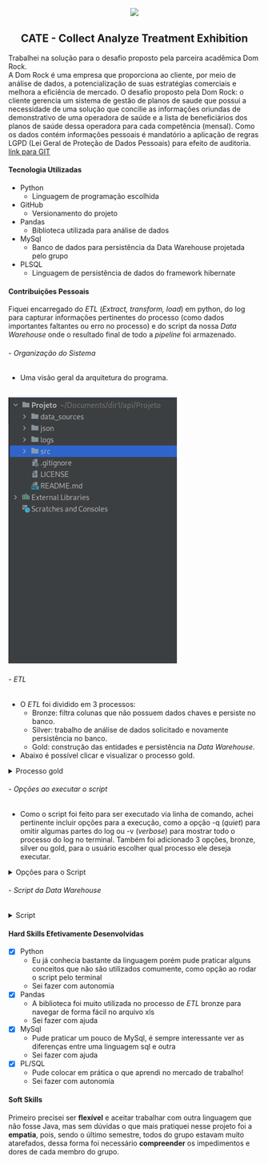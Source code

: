 ﻿<p align="center"> <img src="https://github.com/API-6-SEMESTRE/Documentacao/blob/main/logo/logofinal.png?raw=true" class="center" width=200/> </p>
<h2 align="center">
CATE - Collect Analyze Treatment Exhibition
</h2>

Trabalhei na solução para o desafio proposto pela parceira acadêmica Dom Rock.<br>
A Dom Rock é uma empresa que proporciona ao cliente, por meio de análise de dados, a potencialização de suas estratégias comerciais e melhora a eficiência de mercado. O desafio proposto pela Dom Rock: o cliente gerencia um sistema de gestão de planos de saude que possui a necessidade de uma solução que concilie as informações oriundas de demonstrativo de uma operadora de saúde e a lista de beneficiários dos planos de saúde dessa operadora para cada competência (mensal). Como os dados contém informações pessoais é mandatório a aplicação de regras LGPD (Lei Geral de Proteção de Dados Pessoais) para efeito de auditoria.<br>
[link para GIT](https://github.com/API-6-SEMESTRE)


#### Tecnologia Utilizadas
- Python
    - Linguagem de programação escolhida
- GitHub
    - Versionamento do projeto
- Pandas
    - Biblioteca utilizada para análise de dados
- MySql
    - Banco de dados para persistência da Data Warehouse projetada pelo grupo
- PLSQL
    - Linguagem de persistência de dados do framework hibernate


#### Contribuições Pessoais
Fiquei encarregado do <i>ETL</i> (<i>Extract, transform, load</i>) em python, do log para capturar informações pertinentes do processo (como dados importantes faltantes ou erro no processo) e do script da nossa <i>Data Warehouse</i> onde o resultado final de todo a <i>pipeline</i> foi armazenado.
###### - Organização do Sistema
- Uma visão geral da arquitetura do programa.
<br>
<img src="https://raw.githubusercontent.com/jef771/portfolio/main/img/ARQP.png">
<br>

###### - <i>ETL</i>
- O <i>ETL</i> foi dividido em 3 processos:
	- Bronze: filtra colunas que não possuem dados chaves e persiste no banco.
	- Silver: trabalho de análise de dados solicitado e novamente persistência no banco.
	- Gold: construção das entidades e persistência na <i>Data Warehouse</i>.
- Abaixo é possível clicar e visualizar o processo gold.
<details>
<summary markdown="span"y>Processo gold</summary>

```Python
#Algumas funções para auxiliar no processo de construção das entidades
def to_date(x):
    if x == 'NaT' or x is None:
        return None
    return datetime.strptime(x, '%Y-%m-%d %H:%M:%S')


def get_id():
    return cursor.lastrowid


def to_int(x):
    if x is None or x == 'nan':
        return None
    return int(x)


def to_float(x):
    if x is None or x == 'nan':
        return None
    return float(x)


#Exemplo de contrução da entidade, foi passado a linha do document extraído do mongo
#e verificado as colunas pertinentes ao dw
def build_fatura(line):
    fatura = {}
    colunas = ['dt_competencia', 'numero_fatura', 'rubrica', 'parcela_1', 'dt_geracao']
    for coluna in colunas:
        if coluna not in line.keys():
            line[coluna] = None

    fatura['competencia'] = to_date(line['dt_competencia'])
    fatura['numero_fatura'] = to_int(line['numero_fatura'])
    fatura['rubrica'] = line['rubrica']
    fatura['parcela'] = to_float(line['parcela_1'])
    fatura['dt_geracao'] = to_date(line['dt_geracao'])

    return fatura


#Processo de persistência dos dados no dw
def save_faturas(fatura):
    sql = "insert into api.fatura(competencia, numero_fatura, rubrica , parcela, dt_geracao ) " \
          "values(%s,%s,%s,%s,%s) "

    cursor.execute(sql,
                   [fatura['competencia'],
                    fatura['numero_fatura'],
                    fatura['rubrica'],
                    fatura['parcela'],
                    fatura['dt_geracao']])

    print(get_id())
    api_db.commit()
    return get_id()
```
</details>

###### - <i>Opções ao executar o script</i>
- Como o script foi feito para ser executado via linha de comando, achei pertinente incluir opções para a execução, como a opção -q (<i>quiet</i>) para omitir algumas partes do log ou -v (<i>verbose</i>) para mostrar todo o processo do log no terminal. Também foi adicionado 3 opções, bronze, silver ou gold, para o usuário escolher qual processo ele deseja executar.
<details>
<summary markdown="span"y>Opções para o Script</summary>

```Python
parser = argparse.ArgumentParser(description='ETL process for excel data')
parser.add_argument('-l', '--level', type=str, metavar='', required=True,
                    choices=['bronze', 'silver', 'gold'], help='Level of ETL (bronze, silver, gold)')
group = parser.add_mutually_exclusive_group()
group.add_argument('-q', '--quiet', action='store_true', help='print quiet')
group.add_argument('-v', '--verbose', action='store_true',
                   help='print verbose')
args = parser.parse_args()
```
</details>

###### - Script da <i>Data Warehouse</i>

<details>
<summary markdown="span">Script</summary>
	
```Sql
create database api;

use api;

create table fatura (
    id_fat bigint not null auto_increment,
    competencia date,
    numero_fatura bigint,
    rubrica varchar(100),
    parcela bigint,
    dt_geracao date,
    primary key(id_fat)
);

create table convenio (
    id_conv bigint not null auto_increment,
    codigo_convenio bigint,
    convenio varchar(150),
    operadora varchar(50),
    primary key(id_conv)
);

create table beneficiario (
    id_seg bigint not null auto_increment,
    tipo varchar(1),
    nome varchar(50),
    marca_otica bigint,
    dt_nascimento date,
    primary key(id_seg)
);

create table contrato (
    id_cont bigint not null auto_increment,
    plano varchar(100),
    num_contrato bigint,
    situacao varchar(50),
    dependente bigint,
    dt_cancelamento date,
    dt_situacao date,
    inicio_vigencia date,
    dt_suspensao date,
    primary key(id_cont)
);

create table tempo (
    id_dat bigint not null auto_increment,
    data date not null,
    primary key(id_dat)
);

create table fato (
    id_fato bigint not null auto_increment,
    id_cont bigint not null,
    id_fat bigint not null,
    id_seg bigint not null,
    id_dat bigint not null,
    id_conv bigint not null,
    mensalidade float(10,2),
    repasse float(10,2),
    caso varchar(50),
    primary key(id_fato),
    constraint fk_id_cont
    foreign key (id_cont)
    references contrato (id_cont),
    constraint fk_id_fat
    foreign key (id_fat)
    references fatura (id_fat),
    constraint fk_id_seg
    foreign key (id_seg)
    references beneficiario (id_seg),
    constraint fk_id_dat
    foreign key (id_dat)
    references tempo (id_dat),
    constraint fk_id_conv
    foreign key (id_conv)
    references convenio (id_conv)
);

```
</details>


#### Hard Skills Efetivamente Desenvolvidas
- [x] Python
    - Eu já conhecia bastante da linguagem porém pude praticar alguns conceitos que não são utilizados comumente, como opção ao rodar o script pelo terminal
    - Sei fazer com autonomia
- [x] Pandas
    - A biblioteca foi muito utilizada no processo de <i>ETL</i> bronze para navegar de forma fácil no arquivo xls
    - Sei fazer com ajuda
- [x] MySql
    - Pude praticar um pouco de MySql, é sempre interessante ver as diferenças entre uma linguagem sql e outra
    - Sei fazer com ajuda
- [x] PL/SQL
    - Pude colocar em prática o que aprendi no mercado de trabalho!
    - Sei fazer com autonomia

#### Soft Skills
Primeiro precisei ser <b>flexível</b> e aceitar trabalhar com outra linguagem que não fosse Java, mas sem dúvidas o que mais pratiquei nesse projeto foi a <b>empatia</b>, pois, sendo o último semestre, todos do grupo estavam muito atarefados, dessa forma foi necessário <b>compreender</b> os impedimentos e dores de cada membro do grupo.
